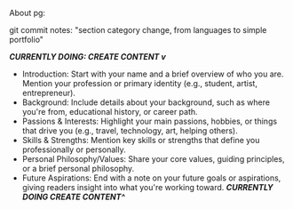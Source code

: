 About pg:

 <!-- I weave creativity into practical code. During the last few years, I've learned how to program web sites using
        javascript and javascript frameworks. I've utilized resources such as: youtube
        developer tutorials, Freecodecamp, The Odin Project and Geeks for Geeks.
        These are the websites that have been used to not only learn javascript,
        but to bring my passion projects to life.  

       -Background: Include details about your
        background, such as where you're from, educational history, or career
        path. For the past few years, I've dedicated myself to my website
        projects. Work w/ me- using headless /JS/ cms pushing the bounderies of
        design. Services- using WP and custom PHP themes -->

<!-- *https://journal.jekyllthemes.io/about -->

<!-- todo Introduction: Start with your name and a brief overview of who you are. Mention your profession or primary identity (e.g., student, artist, entrepreneur). -->

git commit notes:
"section category change, from languages to simple portfolio"

**_CURRENTLY DOING: CREATE CONTENT v_**

- Introduction: Start with your name and a brief overview of who you are. Mention your profession or primary identity (e.g., student, artist, entrepreneur).
- Background: Include details about your background, such as where you're from, educational history, or career path.
- Passions & Interests: Highlight your main passions, hobbies, or things that drive you (e.g., travel, technology, art, helping others).
- Skills & Strengths: Mention key skills or strengths that define you professionally or personally.
- Personal Philosophy/Values: Share your core values, guiding principles, or a brief personal philosophy.
- Future Aspirations: End with a note on your future goals or aspirations, giving readers insight into what you're working toward.
  **_CURRENTLY DOING CREATE CONTENT^_**
